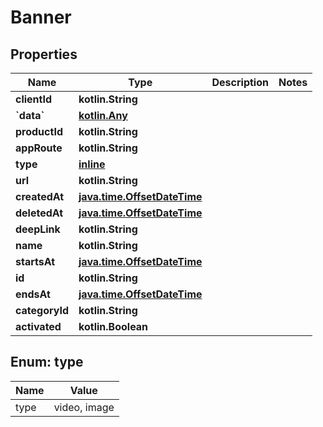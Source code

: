 
# Banner

## Properties
Name | Type | Description | Notes
------------ | ------------- | ------------- | -------------
**clientId** | **kotlin.String** |  | 
**&#x60;data&#x60;** | [**kotlin.Any**](.md) |  | 
**productId** | **kotlin.String** |  | 
**appRoute** | **kotlin.String** |  | 
**type** | [**inline**](#Type) |  | 
**url** | **kotlin.String** |  | 
**createdAt** | [**java.time.OffsetDateTime**](java.time.OffsetDateTime.md) |  | 
**deletedAt** | [**java.time.OffsetDateTime**](java.time.OffsetDateTime.md) |  | 
**deepLink** | **kotlin.String** |  | 
**name** | **kotlin.String** |  | 
**startsAt** | [**java.time.OffsetDateTime**](java.time.OffsetDateTime.md) |  | 
**id** | **kotlin.String** |  | 
**endsAt** | [**java.time.OffsetDateTime**](java.time.OffsetDateTime.md) |  | 
**categoryId** | **kotlin.String** |  | 
**activated** | **kotlin.Boolean** |  | 


<a id="Type"></a>
## Enum: type
Name | Value
---- | -----
type | video, image




